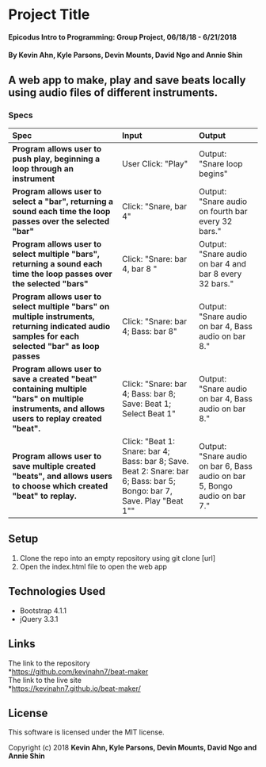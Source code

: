 # Project Title

#### Epicodus Intro to Programming: Group Project, 06/18/18 - 6/21/2018

#### By Kevin Ahn, Kyle Parsons, Devin Mounts, David Ngo and Annie Shin

## A web app to make, play and save beats locally using audio files of different instruments.

### Specs
| Spec | Input | Output |
| :-------------     | :------------- | :------------- |
| **Program allows user to push play, beginning a loop through an instrument**| User Click: "Play" | Output: "Snare loop begins" |
| **Program allows user to select a "bar", returning a sound each time the loop passes over the selected "bar"** | Click: "Snare, bar 4" | Output: "Snare audio on fourth bar every 32 bars." |
| **Program allows user to select multiple "bars", returning a sound each time the loop passes over the selected "bars"** | Click: "Snare: bar 4, bar 8 " | Output: "Snare audio on bar 4 and bar 8 every 32 bars." |
| **Program allows user to select multiple "bars" on multiple instruments, returning indicated audio samples for each selected "bar" as loop passes** | Click: "Snare: bar 4; Bass: bar 8" | Output: "Snare audio on bar 4, Bass audio on bar 8." |
| **Program allows user to save a created "beat" containing multiple "bars" on multiple instruments, and allows users to replay created "beat".** | Click: "Snare: bar 4; Bass: bar 8; Save: Beat 1; Select Beat 1" | Output: "Snare audio on bar 4, Bass audio on bar 8." |
| **Program allows user to save multiple created "beats", and allows users to choose which created "beat" to replay.** | Click: "Beat 1: Snare: bar 4; Bass: bar 8; Save. Beat 2: Snare: bar 6; Bass: bar 5; Bongo: bar 7, Save. Play "Beat 1"" | Output: "Snare audio on bar 6, Bass audio on bar 5, Bongo audio on bar 7." |

## Setup

1. Clone the repo into an empty repository using git clone [url]
2. Open the index.html file to open the web app

## Technologies Used

* Bootstrap 4.1.1
* jQuery 3.3.1

## Links

The link to the repository  
*https://github.com/kevinahn7/beat-maker  
The link to the live site  
*https://kevinahn7.github.io/beat-maker/  

## License

This software is licensed under the MIT license.

Copyright (c) 2018 **Kevin Ahn, Kyle Parsons, Devin Mounts, David Ngo and Annie Shin**
